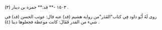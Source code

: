 ١٥٠٣ -** قد:** حمزة بن دينار (٣) .

روى لَهُ أَبُو داود فِي كتاب"القَدَر"من رواية هشيم (قد) عنه قال: عوتب الحسن (قد) في شيء من القدر فَقَالَ: كانت موعظة فجعلوها دينا (٤) .